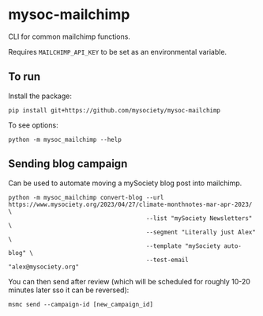 # mysoc-mailchimp

CLI for common mailchimp functions.


Requires `MAILCHIMP_API_KEY` to be set as an environmental variable.


## To run

Install the package:

```
pip install git+https://github.com/mysociety/mysoc-mailchimp
```

To see options:
```
python -m mysoc_mailchimp --help
```


## Sending blog campaign

Can be used to automate moving a mySociety blog post into mailchimp.

```
python -m mysoc_mailchimp convert-blog --url https://www.mysociety.org/2023/04/27/climate-monthnotes-mar-apr-2023/ \
                                       --list "mySociety Newsletters" \
                                       --segment "Literally just Alex" \
                                       --template "mySociety auto-blog" \
                                       --test-email "alex@mysociety.org"
```

You can then send after review (which will be scheduled for roughly 10-20 minutes later sso it can be reversed):

```
msmc send --campaign-id [new_campaign_id]
```
